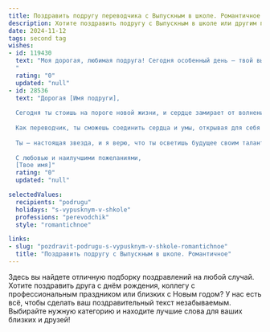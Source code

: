 ```yaml
---
title: Поздравить подругу переводчика с Выпускным в школе. Романтичное
description: Хотите поздравить подругу с Выпускным в школе или другим праздником? Наш ИИ создаст незабываемое поздравление, а вы обязательно выделитесь среди других.  
date: 2024-11-12
tags: second tag
wishes:
- id: 119430
  text: "Моя дорогая, любимая подруга! Сегодня особенный день – твой выпускной!  Сердце переполняется гордостью и нежностью, наблюдая, как ты, моя умница и красавица,  шагаешь навстречу новой, яркой жизни. Твой талант переводчика – это дар, способный соединять сердца и культуры,  и я уверена, что ты достигнешь невероятных высот на этом пути. Пусть каждый твой перевод будет шедевром, а жизнь – прекрасной и незабываемой сказкой. Счастья тебе, моя дорогая, любви,  и пусть все твои мечты сбываются!
  "
  rating: "0"
  updated: "null"
- id: 28536
  text: "Дорогая [Имя подруги],
  
  Сегодня ты стоишь на пороге новой жизни, и сердце замирает от волнения и радости. Выпускной — это не просто завершение школьного пути, это начало удивительного путешествия в мир, полный возможностей и ярких впечатлений.
  
  Как переводчик, ты сможешь соединить сердца и умы, открывая для себя и других новые горизонты. Пусть каждый шаг на этом пути будет наполнен вдохновением, любовью и романтикой. Желаю тебе не терять веру в свои мечты и всегда оставаться верной своему сердцу.
  
  Ты — настоящая звезда, и я верю, что ты осветишь будущее своим талантом и энергией. Поздравляю тебя с этим чудесным событием! Пусть каждый день приносит новые знания, встречи и незабываемые моменты.
  
  С любовью и наилучшими пожеланиями,
  [Твое имя]"
  rating: "0"
  updated: "null"

selectedValues:
  recipients: "podrugu"
  holidays: "s-vypusknym-v-shkole"
  professions: "perevodchik"
  style: "romantichnoe"

links:
- slug: "pozdravit-podrugu-s-vypusknym-v-shkole-romantichnoe"
  title: "Поздравить подругу с Выпускным в школе. Романтичное"
---
```


Здесь вы найдете отличную подборку поздравлений на любой случай.
Хотите поздравить друга с днём рождения, коллегу с профессиональным праздником или близких с Новым годом? У нас есть всё, чтобы сделать ваш поздравительный текст незабываемым. Выбирайте нужную категорию и находите лучшие слова для ваших близких и друзей!
